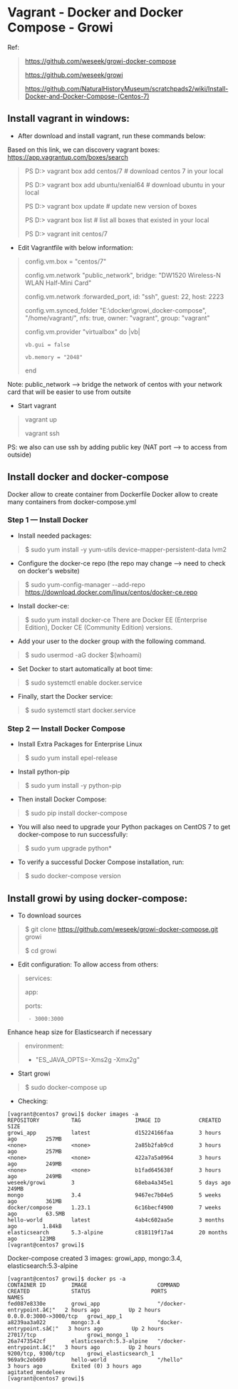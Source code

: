 # Vagrant - Docker and Docker Compose - Growi

Ref: 
  > https://github.com/weseek/growi-docker-compose
  >
  > https://github.com/weseek/growi
  >
  > https://github.com/NaturalHistoryMuseum/scratchpads2/wiki/Install-Docker-and-Docker-Compose-(Centos-7)
  >

## Install vagrant in windows:

* After download and install vagrant, run these commands below:

Based on this link, we can discovery vagrant boxes: https://app.vagrantup.com/boxes/search
>PS D:\> vagrant box add centos/7  # download centos 7 in your local
>
>PS D:\> vagrant box add ubuntu/xenial64  # download ubuntu in your local
>
>PS D:\> vagrant box update # update new version of boxes
>
>PS D:\> vagrant box list # list all boxes that existed in your local
>
>PS D:\> vagrant init centos/7

* Edit Vagrantfile with below information:

>  config.vm.box = "centos/7"
>
>  config.vm.network "public_network", bridge: "DW1520 Wireless-N WLAN Half-Mini Card"
>
>  config.vm.network :forwarded_port, id: "ssh", guest: 22, host: 2223
>
>  config.vm.synced_folder "E:\docker\growi_docker-compose", "/home/vagrant/", nfs: true, owner: "vagrant", group: "vagrant"
>
>  config.vm.provider "virtualbox" do |vb|
>
>     vb.gui = false
>
> 	  vb.memory = "2048"
>
>  end

Note:
  public_network --> bridge the network of centos with your network card that will be easier to use from outsite
  
* Start vagrant

> vagrant up
>
> vagrant ssh
>

PS: we also can use ssh by adding public key (NAT port --> to access from outside)

## Install docker and docker-compose

Docker allow to create container from Dockerfile
Docker allow to create many containers from docker-compose.yml

### Step 1 — Install Docker

* Install needed packages:
> $ sudo yum install -y yum-utils device-mapper-persistent-data lvm2
  
* Configure the docker-ce repo (the repo may change --> need to check on docker's website)
> $ sudo yum-config-manager --add-repo https://download.docker.com/linux/centos/docker-ce.repo

* Install docker-ce:
> $ sudo yum install docker-ce
There are Docker EE (Enterprise Edition), Docker CE (Community Edition) versions.

* Add your user to the docker group with the following command.
> $ sudo usermod -aG docker $(whoami)

* Set Docker to start automatically at boot time:
> $ sudo systemctl enable docker.service

* Finally, start the Docker service:
> $ sudo systemctl start docker.service

 ### Step 2 — Install Docker Compose
 
 * Install Extra Packages for Enterprise Linux
> $ sudo yum install epel-release

* Install python-pip
> $ sudo yum install -y python-pip

* Then install Docker Compose:
> $ sudo pip install docker-compose

* You will also need to upgrade your Python packages on CentOS 7 to get docker-compose to run successfully:
> $ sudo yum upgrade python*

* To verify a successful Docker Compose installation, run:
> $ sudo docker-compose version

## Install growi by using docker-compose:

* To download sources
> $ git clone https://github.com/weseek/growi-docker-compose.git growi
>
> $ cd growi
>

* Edit configuration:
To allow access from others:
> services:
>
>  app:
>
>    ports:
>    
>      - 3000:3000
>

Enhance heap size for Elasticsearch if necessary
>environment:
>
>  - "ES_JAVA_OPTS=-Xms2g -Xmx2g"
>  

* Start growi
> $ sudo docker-compose up

* Checking:
```
[vagrant@centos7 growi]$ docker images -a
REPOSITORY          TAG                 IMAGE ID            CREATED             SIZE
growi_app           latest              d15224166faa        3 hours ago         257MB
<none>              <none>              2a85b2fab9cd        3 hours ago         257MB
<none>              <none>              422a7a5a0964        3 hours ago         249MB
<none>              <none>              b1fad645638f        3 hours ago         249MB
weseek/growi        3                   68eba4a345e1        5 days ago          249MB
mongo               3.4                 9467ec7b04e5        5 weeks ago         361MB
docker/compose      1.23.1              6c16becf4900        7 weeks ago         63.5MB
hello-world         latest              4ab4c602aa5e        3 months ago        1.84kB
elasticsearch       5.3-alpine          c818119f17a4        20 months ago       123MB
[vagrant@centos7 growi]$ 
```

Docker-compose created 3 images: growi_app, mongo:3.4, elasticsearch:5.3-alpine
```
[vagrant@centos7 growi]$ docker ps -a
CONTAINER ID        IMAGE                      COMMAND                  CREATED             STATUS                   PORTS                    NAMES
fed087e8330e        growi_app                  "/docker-entrypoint.â€¦"   2 hours ago         Up 2 hours               0.0.0.0:3000->3000/tcp   growi_app_1
a8239aa3a022        mongo:3.4                  "docker-entrypoint.sâ€¦"   3 hours ago         Up 2 hours               27017/tcp                growi_mongo_1
26a7473542cf        elasticsearch:5.3-alpine   "/docker-entrypoint.â€¦"   3 hours ago         Up 2 hours               9200/tcp, 9300/tcp       growi_elasticsearch_1
969a9c2eb609        hello-world                "/hello"                 3 hours ago         Exited (0) 3 hours ago                            agitated_mendeleev
[vagrant@centos7 growi]$ 
```
